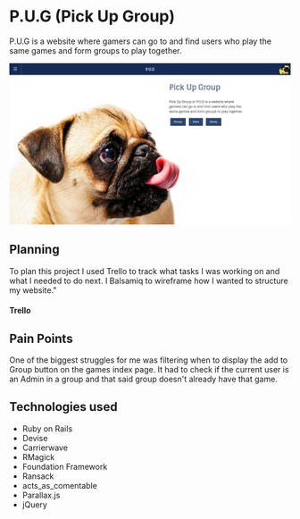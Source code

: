 # P.U.G (Pick Up Group)

P.U.G is a website where gamers can go to and find users who play the same games and form groups to play together.

![alt text](./app/assets/readme-images/landing-page.png)

## Planning
To plan this project I used Trello to track what tasks I was working on and what I needed to do next. I Balsamiq to wireframe how I wanted to structure my website."

#### Trello



## Pain Points
One of the biggest struggles for me was filtering when to display the add to Group button on the games index page. It had to check if the current user is an Admin in a group and that said group doesn't already have that game.


## Technologies used

* Ruby on Rails
* Devise
* Carrierwave
* RMagick
* Foundation Framework
* Ransack
* acts\_as\_comentable
* Parallax.js
* jQuery
